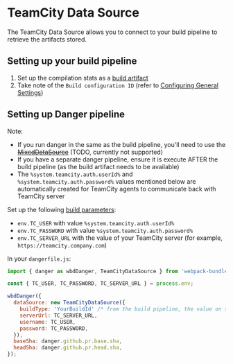 # TeamCity Data Source

The TeamCity Data Source allows you to connect to your build pipeline to retrieve the artifacts stored.

## Setting up your build pipeline

1. Set up the compilation stats as a [build artifact](https://www.jetbrains.com/help/teamcity/build-artifact.html#Artifacts+Storage)
2. Take note of the `Build configuration ID` (refer to [Configuring General Settings](https://www.jetbrains.com/help/teamcity/configuring-general-settings.html))

## Setting up Danger pipeline

Note:
- If you run danger in the same as the build pipeline, you'll need to use the ~~[MixedDataSource](../Mixed)~~ (TODO, currently not supported)
- If you have a separate danger pipeline, ensure it is execute AFTER the build pipeline (as the build artifact needs to be available)
- The `%system.teamcity.auth.userId%` and `%system.teamcity.auth.password%` values mentioned below are automatically created for TeamCity agents to communicate back with TeamCity server

Set up the following [build parameters](https://www.jetbrains.com/help/teamcity/configuring-build-parameters.html):
- `env.TC_USER` with value `%system.teamcity.auth.userId%`
- `env.TC_PASSWORD` with value `%system.teamcity.auth.password%`
- `env.TC_SERVER_URL` with the value of your TeamCity server (for example, `https://teamcity.company.com`)

In your `dangerfile.js`:

``` javascript
import { danger as wbdDanger, TeamCityDataSource } from 'webpack-bundle-delta';

const { TC_USER, TC_PASSWORD, TC_SERVER_URL } = process.env;

wbdDanger({
  dataSource: new TeamCityDataSource({
    buildType: 'YourBuildId' /* from the build pipeline, the value on step 2 */,
    serverUrl: TC_SERVER_URL,
    username: TC_USER,
    password: TC_PASSWORD,
  }),
  baseSha: danger.github.pr.base.sha,
  headSha: danger.github.pr.head.sha,
});
```
